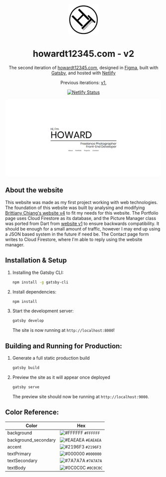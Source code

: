 <div align="center">
  <img alt="Logo" src="https://raw.githubusercontent.com/howardt12345/website-v2/master/src/images/logo.png" width="100" />
</div>
<h1 align="center">
  howardt12345.com - v2
</h1>
</h1>
<p align="center">
  The second iteration of <a href="https://howardt12345.com" target="_blank">howardt12345.com</a>, designed in <a href="https://www.figma.com/design/" target="_blank">Figma</a>, built with <a href="https://www.gatsbyjs.org/" target="_blank">Gatsby</a>, and hosted with <a href="https://www.netlify.com/" target="_blank">Netlify</a>
</p>
<p align="center">
  Previous iterations:
  <a href="https://github.com/howardt12345/website-v1" target="_blank">v1</a>,
</p>
<p align="center">
  <a href="https://app.netlify.com/sites/v2-howardt12345/deploys" target="_blank">
    <img src="https://api.netlify.com/api/v1/badges/cbfaf310-3712-4951-9795-1bfc5c4e4281/deploy-status" alt="Netlify Status" />
  </a>
</p>

![demo](https://raw.githubusercontent.com/howardt12345/website-v2/master/src/images/og.png)

## About the website

This website was made as my first project working with web technologies. The foundation of this website was built by analysing and modifying <a href="https://github.com/bchiang7/v4" target="_blank" rel="nofollow noopener noreferrer">Brittiany Chiang's website v4</a> to fit my needs for this website. The Portfolio page uses Cloud Firestore as its database, and the Picture Manager class was ported from Dart from <a href="https://github.com/howardt12345/website-v1" target="_blank" rel="nofollow noopener noreferrer">website v1</a> to ensure backwards compatibility. It should be enough for a small amount of traffic, however I may end up using a JSON based system in the future if need be. The Contact page form writes to Cloud Firestore, where I'm able to reply using the website manager. 

## Installation & Setup

1. Installing the Gatsby CLI:

   ```sh
   npm install -g gatsby-cli
   ```

2. Install dependencies:

   ```sh
   npm install
   ```

3. Start the development server:

   ```sh
   gatsby develop
   ```
   The site is now running at `http://localhost:8000`!
  
## Building and Running for Production:   

1. Generate a full static production build

   ```sh
   gatsby build
   ```

2. Preview the site as it will appear once deployed

   ```sh
   gatsby serve
   ```
   The preview site should now be running at `http://localhost:9000`.

## Color Reference:

| Color                | Hex                                                                |
| -------------------- | ------------------------------------------------------------------ |
| background           | ![#FFFFFF](https://via.placeholder.com/10/FFFFFF?text=+) `#FFFFFF` |
| background_secondary | ![#EAEAEA](https://via.placeholder.com/10/EAEAEA?text=+) `#EAEAEA` |
| accent               | ![#2196F3](https://via.placeholder.com/10/2196F3?text=+) `#2196F3` |
| textPrimary          | ![#000000](https://via.placeholder.com/10/000000?text=+) `#000000` |
| textSecondary        | ![#7A7A7A](https://via.placeholder.com/10/7A7A7A?text=+) `#7A7A7A` |
| textBody             | ![#0C0C0C](https://via.placeholder.com/10/0C0C0C?text=+) `#0C0C0C` |
